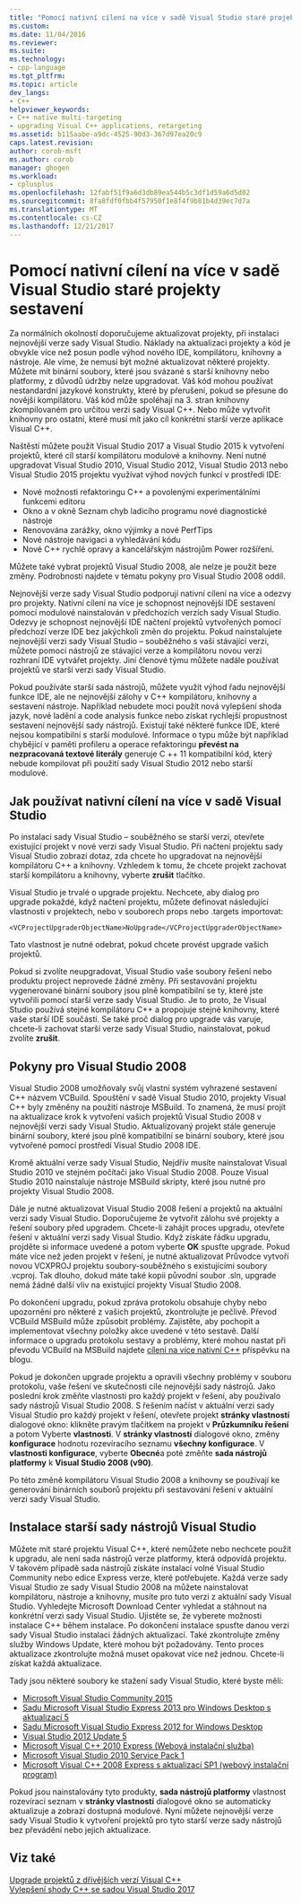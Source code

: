 ```yaml
---
title: "Pomocí nativní cílení na více v sadě Visual Studio staré projekty sestavení | Microsoft Docs"
ms.custom: 
ms.date: 11/04/2016
ms.reviewer: 
ms.suite: 
ms.technology:
- cpp-language
ms.tgt_pltfrm: 
ms.topic: article
dev_langs:
- C++
helpviewer_keywords:
- C++ native multi-targeting
- upgrading Visual C++ applications, retargeting
ms.assetid: b115aabe-a9dc-4525-90d3-367d97ea20c9
caps.latest.revision: 
author: corob-msft
ms.author: corob
manager: ghogen
ms.workload:
- cplusplus
ms.openlocfilehash: 12fabf51f9a6d3db89ea544b5c3df1d59a6d5d02
ms.sourcegitcommit: 8fa8fdf0fbb4f57950f1e8f4f9b81b4d39ec7d7a
ms.translationtype: MT
ms.contentlocale: cs-CZ
ms.lasthandoff: 12/21/2017
---
```

# <a name="use-native-multi-targeting-in-visual-studio-to-build-old-projects"></a>Pomocí nativní cílení na více v sadě Visual Studio staré projekty sestavení

Za normálních okolností doporučujeme aktualizovat projekty, při instalaci nejnovější verze sady Visual Studio. Náklady na aktualizaci projekty a kód je obvykle více než posun podle výhod nového IDE, kompilátoru, knihovny a nástroje. Ale víme, že nemusí být možné aktualizovat některé projekty. Můžete mít binární soubory, které jsou svázané s starší knihovny nebo platformy, z důvodů údržby nelze upgradovat. Váš kód mohou používat nestandardní jazykové konstrukty, které by přerušení, pokud se přesune do novější kompilátoru. Váš kód může spoléhají na 3. stran knihovny zkompilovaném pro určitou verzi sady Visual C++. Nebo může vytvořit knihovny pro ostatní, které musí mít jako cíl konkrétní starší verze aplikace Visual C++.

Naštěstí můžete použít Visual Studio 2017 a Visual Studio 2015 k vytvoření projektů, které cíl starší kompilátoru modulové a knihovny. Není nutné upgradovat Visual Studio 2010, Visual Studio 2012, Visual Studio 2013 nebo Visual Studio 2015 projektu využívat výhod nových funkcí v prostředí IDE:

 - Nové možnosti refaktoringu C++ a povolenými experimentálními funkcemi editoru
 - Okno a v okně Seznam chyb ladicího programu nové diagnostické nástroje
 - Renovována zarážky, okno výjimky a nové PerfTips
 - Nové nástroje navigaci a vyhledávání kódu
 - Nové C++ rychlé opravy a kancelářským nástrojům Power rozšíření.

Můžete také vybrat projektů Visual Studio 2008, ale nelze je použít beze změny. Podrobnosti najdete v tématu pokyny pro Visual Studio 2008 oddíl.

Nejnovější verze sady Visual Studio podporují nativní cílení na více a odezvy pro projekty. Nativní cílení na více je schopnost nejnovější IDE sestavení pomocí modulové nainstalován v předchozích verzích sady Visual Studio. Odezvy je schopnost nejnovější IDE načtení projektů vytvořených pomocí předchozí verze IDE bez jakýchkoli změn do projektu. Pokud nainstalujete nejnovější verzi sady Visual Studio – souběžného s vaší stávající verzi, můžete pomocí nástrojů ze stávající verze a kompilátoru novou verzi rozhraní IDE vytvářet projekty. Jiní členové týmu můžete nadále používat projektů ve starší verzi sady Visual Studio.

Pokud používáte starší sada nástrojů, můžete využít výhod řadu nejnovější funkce IDE, ale ne nejnovější zálohy v C++ kompilátoru, knihovny a sestavení nástroje. Například nebudete moci použít nová vylepšení shoda jazyk, nové ladění a code analysis funkce nebo získat rychlejší propustnost sestavení nejnovější sady nástrojů. Existují také některé funkce IDE, které nejsou kompatibilní s starší modulové. Informace o typu může být například chybějící v paměti profileru a operace refaktoringu **převést na nezpracovaná textové literály** generuje C ++ 11 kompatibilní kód, který nebude kompilovat při použití sady Visual Studio 2012 nebo starší modulové.

## <a name="how-to-use-native-multi-targeting-in-visual-studio"></a>Jak používat nativní cílení na více v sadě Visual Studio

Po instalaci sady Visual Studio – souběžného se starší verzí, otevřete existující projekt v nové verzi sady Visual Studio. Při načtení projektu sady Visual Studio zobrazí dotaz, zda chcete ho upgradovat na nejnovější kompilátoru C++ a knihovny. Vzhledem k tomu, že chcete projekt zachovat starší kompilátoru a knihovny, vyberte **zrušit** tlačítko.

Visual Studio je trvalé o upgrade projektu. Nechcete, aby dialog pro upgrade pokaždé, když načtení projektu, můžete definovat následující vlastnosti v projektech, nebo v souborech props nebo .targets importovat:

`<VCProjectUpgraderObjectName>NoUpgrade</VCProjectUpgraderObjectName>`

Tato vlastnost je nutné odebrat, pokud chcete provést upgrade vašich projektů.

Pokud si zvolíte neupgradovat, Visual Studio vaše soubory řešení nebo produktu project neprovede žádné změny. Při sestavování projektu vygenerované binární soubory jsou plně kompatibilní se ty, které jste vytvořili pomocí starší verze sady Visual Studio. Je to proto, že Visual Studio používá stejné kompilátoru C++ a propojuje stejné knihovny, které vaše starší IDE součástí. Se také proč dialog pro upgrade vás varuje, chcete-li zachovat starší verze sady Visual Studio, nainstalovat, pokud zvolíte **zrušit**.

## <a name="instructions-for-visual-studio-2008"></a>Pokyny pro Visual Studio 2008  
  
Visual Studio 2008 umožňovaly svůj vlastní systém vyhrazené sestavení C++ názvem VCBuild. Spouštění v sadě Visual Studio 2010, projekty Visual C++ byly změněny na použití nástroje MSBuild. To znamená, že musí projít na aktualizace krok k vytvoření vašich projektů Visual Studio 2008 v nejnovější verzi sady Visual Studio. Aktualizovaný projekt stále generuje binární soubory, které jsou plně kompatibilní se binární soubory, které jsou vytvořené pomocí prostředí Visual Studio 2008 IDE.

Kromě aktuální verze sady Visual Studio, Nejdřív musíte nainstalovat Visual Studio 2010 ve stejném počítači jako Visual Studio 2008. Pouze Visual Studio 2010 nainstaluje nástroje MSBuild skripty, které jsou nutné pro projekty Visual Studio 2008. 

Dále je nutné aktualizovat Visual Studio 2008 řešení a projektů na aktuální verzi sady Visual Studio. Doporučujeme že vytvořit zálohu své projekty a řešení soubory před upgradem. Chcete-li zahájit proces upgradu, otevřete řešení v aktuální verzi sady Visual Studio. Když získáte řádku upgradu, projděte si informace uvedené a potom vyberte **OK** spusťte upgrade. Pokud máte více než jeden projekt v řešení, je nutné aktualizovat Průvodce vytvoří novou VCXPROJ projektu soubory-souběžného s existujícími soubory .vcproj. Tak dlouho, dokud máte také kopii původní soubor .sln, upgrade nemá žádné další vliv na existující projekty Visual Studio 2008.

Po dokončení upgradu, pokud zpráva protokolu obsahuje chyby nebo upozornění pro některé z vašich projektů, zkontrolujte je pečlivě. Převod VCBuild MSBuild může způsobit problémy. Zajistěte, aby pochopit a implementovat všechny položky akce uvedené v této sestavě. Další informace o upgradu protokolu sestavy a problémy, které mohou nastat při převodu VCBuild na MSBuild najdete [cílení na více nativní C++](https://blogs.msdn.microsoft.com/vcblog/2009/12/08/c-native-multi-targeting/) příspěvku na blogu.

Pokud je dokončen upgrade projektu a opravili všechny problémy v souboru protokolu, vaše řešení ve skutečnosti cíle nejnovější sady nástrojů. Jako poslední krok změňte vlastnosti pro každý projekt v řešení, aby používalo sady nástrojů Visual Studio 2008. S řešením načíst v aktuální verzi sady Visual Studio pro každý projekt v řešení, otevřete projekt **stránky vlastností** dialogové okno: klikněte pravým tlačítkem na projekt v **Průzkumníku řešení** a potom Vyberte **vlastnosti**. V **stránky vlastností** dialogové okno, změny **konfigurace** hodnotu rozevíracího seznamu **všechny konfigurace**. V **vlastnosti konfigurace**, vyberte **Obecné**a poté změňte **sada nástrojů platformy** k **Visual Studio 2008 (v90)**.

Po této změně kompilátoru Visual Studio 2008 a knihovny se používají ke generování binárních souborů projektu při sestavování řešení v aktuální verzi sady Visual Studio.

## <a name="install-an-older-visual-studio-toolset"></a>Instalace starší sady nástrojů Visual Studio

Můžete mít staré projektu Visual C++, které nemůžete nebo nechcete použít k upgradu, ale není sada nástrojů verze platformy, která odpovídá projektu. V takovém případě sada nástrojů získáte instalací volné Visual Studio Community nebo edice Express verze, které potřebujete. Každá verze sady Visual Studio ze sady Visual Studio 2008 na můžete nainstalovat kompilátoru, nástroje a knihovny, musíte pro tuto verzi z aktuální sady Visual Studio. Vyhledejte Microsoft Download Center vyhledat a stáhnout na konkrétní verzi sady Visual Studio. Ujistěte se, že vyberete možnosti instalace C++ během instalace. Po dokončení instalace spusťte danou verzi sady Visual Studio instalaci žádných aktualizací. Také zkontrolujte změny služby Windows Update, které mohou být požadovány. Tento proces aktualizace zkontrolujte možná muset opakovat více než jednou. Chcete-li získat každá aktualizace.

Tady jsou některé soubory ke stažení sady Visual Studio, které byste měli:

  - [Microsoft Visual Studio Community 2015](https://www.microsoft.com/en-us/download/details.aspx?id=48146)  
  - [Sadu Microsoft Visual Studio Express 2013 pro Windows Desktop s aktualizací 5](https://www.microsoft.com/en-us/download/details.aspx?id=48131)  
  - [Sadu Microsoft Visual Studio Express 2012 for Windows Desktop](https://www.microsoft.com/en-us/download/details.aspx?id=34673)  
  - [Visual Studio 2012 Update 5](https://www.microsoft.com/en-us/download/details.aspx?id=34673)  
  - [Microsoft Visual C++ 2010 Express (Webová instalační služba)](https://download.microsoft.com/download/1/D/9/1D9A6C0E-FC89-43EE-9658-B9F0E3A76983/vc_web.exe)  
  - [Microsoft Visual Studio 2010 Service Pack 1](https://www.microsoft.com/en-us/download/details.aspx?id=23691)  
  - [Microsoft Visual C++ 2008 Express s aktualizací SP1 (webový instalační program)](https://go.microsoft.com/?linkid=7729279)  

Pokud jsou nainstalovány tyto produkty, **sada nástrojů platformy** vlastnost rozevírací seznam v **stránky vlastností** dialogové okno se automaticky aktualizuje a zobrazí dostupná modulové. Nyní můžete nejnovější verze sady Visual Studio k vytvoření projektů pro tyto starší verze sady nástrojů bez převádění nebo jejich aktualizace.

## <a name="see-also"></a>Viz také

[Upgrade projektů z dřívějších verzí Visual C++](upgrading-projects-from-earlier-versions-of-visual-cpp.md)  
[Vylepšení shody C++ se sadou Visual Studio 2017](../cpp-conformance-improvements-2017.md)  
